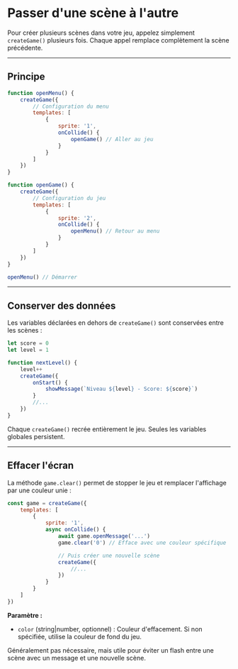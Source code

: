 <script>
import Aside from '../../../lib/ui/Doc/Aside.svelte'
import Emoji from '../../../lib/ui/Doc/Emoji.svelte'
</script>

# <Emoji src="🚪" /> Passer d'une scène à l'autre

Pour créer plusieurs scènes dans votre jeu, appelez simplement `createGame()` plusieurs fois. Chaque appel remplace complètement la scène précédente.

---

## <Emoji src="🎬" /> Principe

```js
function openMenu() {
	createGame({
		// Configuration du menu
		templates: [
			{
				sprite: '1',
				onCollide() {
					openGame() // Aller au jeu
				}
			}
		]
	})
}

function openGame() {
	createGame({
		// Configuration du jeu
		templates: [
			{
				sprite: '2',
				onCollide() {
					openMenu() // Retour au menu
				}
			}
		]
	})
}

openMenu() // Démarrer
```

---

## <Emoji src="💾" /> Conserver des données

Les variables déclarées en dehors de `createGame()` sont conservées entre les scènes :

```js
let score = 0
let level = 1

function nextLevel() {
	level++
	createGame({
		onStart() {
			showMessage(`Niveau ${level} - Score: ${score}`)
		}
		//...
	})
}
```

<Aside>

Chaque `createGame()` recrée entièrement le jeu. Seules les variables globales persistent.

</Aside>

---

## <Emoji src="🚫" /> Effacer l'écran

La méthode `game.clear()` permet de stopper le jeu et remplacer l'affichage par une couleur unie :

```js
const game = createGame({
	templates: [
		{
			sprite: '1',
			async onCollide() {
				await game.openMessage('...')
				game.clear('0') // Efface avec une couleur spécifique

				// Puis créer une nouvelle scène
				createGame({
					//...
				})
			}
		}
	]
})
```

**Paramètre :**

- `color` (string|number, optionnel) : Couleur d'effacement. Si non spécifiée, utilise la couleur de fond du jeu.

<Aside>

Généralement pas nécessaire, mais utile pour éviter un flash entre une scène avec un message et une nouvelle scène.

</Aside>
